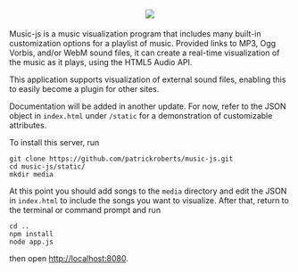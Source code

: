 <h1 style="text-align:center"><img src="https://i.imgur.com/dHpUAIh.png"></h1>

Music-js is a music visualization program that includes many built-in
customization options for a playlist of music. Provided links to
MP3, Ogg Vorbis, and/or WebM sound files, it can create a real-time
visualization of the music as it plays, using the HTML5 Audio API.

This application supports visualization of external sound files,
enabling this to easily become a plugin for other sites.

Documentation will be added in another update. For now, refer to the
JSON object in ``index.html`` under ``/static`` for a demonstration
of customizable attributes.

To install this server, run

```
git clone https://github.com/patrickroberts/music-js.git
cd music-js/static/
mkdir media
```
At this point you should add songs to the ``media`` directory and edit the
JSON in ``index.html`` to include the songs you want to visualize. After
that, return to the terminal or command prompt and run

```
cd ..
npm install
node app.js
```

then open <http://localhost:8080>.
